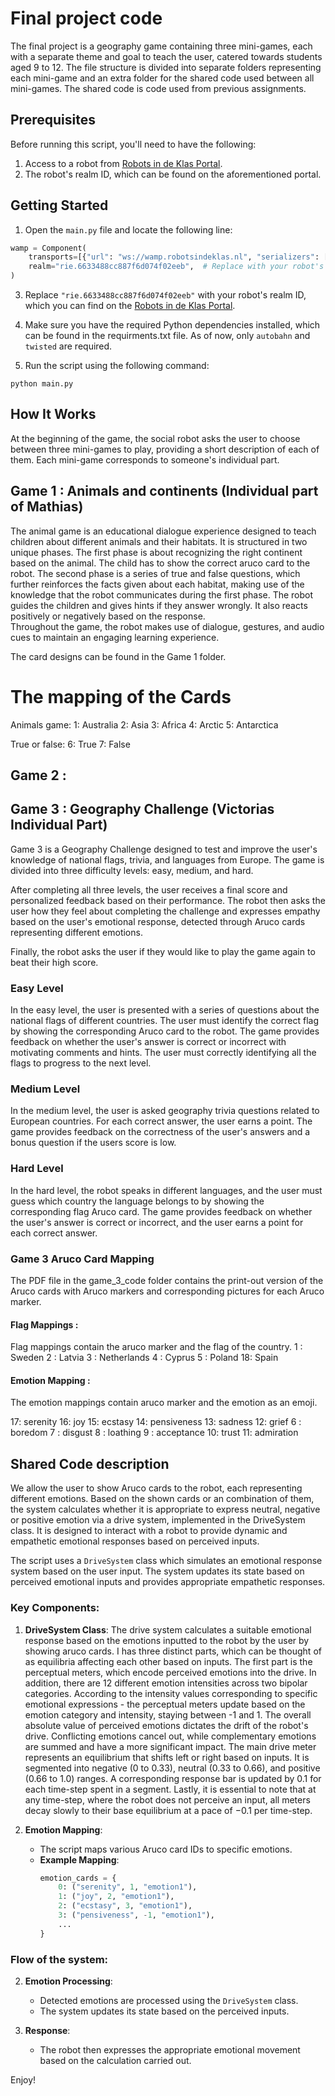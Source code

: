 # Final project code

The final project is a geography game containing three mini-games, each with a separate theme and goal to teach the user, catered towards students aged 9 to 12. The file structure is divided into separate folders representing each mini-game and an extra folder for the shared code used between all mini-games. The shared code is code used from previous assignments.

## Prerequisites

Before running this script, you'll need to have the following:

1. Access to a robot from  [Robots in de Klas Portal](https://portal.robotsindeklas.nl).
2. The robot's realm ID, which can be found on the aforementioned portal.

## Getting Started

1. Open the `main.py` file and locate the following line:

```python
wamp = Component(
    transports=[{"url": "ws://wamp.robotsindeklas.nl", "serializers": ["msgpack"]}],
    realm="rie.6633488cc887f6d074f02eeb",  # Replace with your robot's realm ID
)
```

3. Replace `"rie.6633488cc887f6d074f02eeb"` with your robot's realm ID, which you can find on the [Robots in de Klas Portal](https://portal.robotsindeklas.nl).

4. Make sure you have the required Python dependencies installed, which can be found in the requirments.txt file. As of now, only `autobahn` and `twisted` are required.

5. Run the script using the following command:

```
python main.py
```

## How It Works

At the beginning of the game, the social robot asks the user to choose between three mini-games to play, providing a short description of each of them. Each mini-game corresponds to someone's individual part.

## Game 1 : Animals and continents (Individual part of Mathias)
The animal game is an educational dialogue experience designed to teach children about different animals and their habitats. 
It is structured in two unique phases. The first phase is about recognizing the right continent based on the animal. 
The child has to show the correct aruco card to the robot. The second phase is a series of true and false questions, 
which further reinforces the facts given about each habitat, making use of the knowledge that the robot communicates 
during the first phase. The robot guides the children and gives hints if they answer wrongly. 
It also reacts positively or negatively based on the response.  
Throughout the game, the robot makes use of dialogue, gestures, and audio cues to maintain an engaging learning experience.

The card designs can be found in the Game 1 folder.

# The mapping of the Cards

Animals game:
1: Australia
2: Asia
3: Africa
4: Arctic
5: Antarctica

True or false:
6: True
7: False


## Game 2 :


## Game 3 : Geography Challenge (Victorias Individual Part)

Game 3 is a Geography Challenge designed to test and improve the user's knowledge of national flags, trivia, and languages from Europe. The game is divided into three difficulty levels: easy, medium, and hard.

After completing all three levels, the user receives a final score and personalized feedback based on their performance. The robot then asks the user how they feel about completing the challenge and expresses empathy based on the user's emotional response, detected through Aruco cards representing different emotions.

Finally, the robot asks the user if they would like to play the game again to beat their high score.

### Easy Level 
In the easy level, the user is presented with a series of questions about the national flags of different countries. The user must identify the correct flag by showing the corresponding Aruco card to the robot. The game provides feedback on whether the user's answer is correct or incorrect with motivating comments and hints. The user must correctly identifying all the flags to progress to the next level.

### Medium Level
In the medium level, the user is asked geography trivia questions related to European countries. For each correct answer, the user earns a point. The game provides feedback on the correctness of the user's answers and a bonus question if the users score is low.

### Hard Level
In the hard level, the robot speaks in different languages, and the user must guess which country the language belongs to by showing the corresponding flag Aruco card. The game provides feedback on whether the user's answer is correct or incorrect, and the user earns a point for each correct answer.


### Game 3 Aruco Card Mapping

   The PDF file in the game_3_code folder contains the print-out version of the Aruco cards with Aruco markers and corresponding pictures for each Aruco marker.

   #### Flag Mappings :
   Flag mappings contain the aruco marker and the flag of the country. 
   1 : Sweden 
   2 : Latvia
   3 : Netherlands
   4 : Cyprus
   5 : Poland
   18: Spain

   
   #### Emotion Mapping :
   The emotion mappings contain aruco marker and the emotion as an emoji.

   17: serenity
   16: joy
   15: ecstasy
   14: pensiveness
   13: sadness
   12: grief
   6 : boredom
   7 : disgust
   8 : loathing
   9 : acceptance
   10: trust
   11: admiration



## Shared Code description

We allow the user to show Aruco cards to the robot, each representing different emotions. Based on the shown cards or an combination of them, the system calculates whether it is appropriate to express neutral, negative or positive emotion via a drive system, implemented in the DriveSystem class. It is designed to interact with a robot to provide dynamic and empathetic emotional responses based on perceived inputs.

The script uses a `DriveSystem` class which simulates an emotional response system based on the user input. The system updates its state based on perceived emotional inputs and provides appropriate empathetic responses.

### Key Components:

1. **DriveSystem Class**:
  The drive system calculates a suitable emotional response based on the emotions inputted to the robot by the user by showing aruco cards. I has three distinct parts, which can be thought of as equilibria affecting each other based on inputs. The first part is the perceptual meters, which encode perceived emotions into the drive. In addition, there are 12 different emotion intensities across two bipolar categories. According to the intensity values corresponding to specific emotional expressions - the perceptual meters update based on the emotion category and intensity, staying between -1 and 1. The overall absolute value of perceived emotions dictates the drift of the robot's drive. Conflicting emotions cancel out, while complementary emotions are summed and have a more significant impact. The main drive meter represents an equilibrium that shifts left or right based on inputs. It is segmented into negative (0 to 0.33), neutral (0.33 to 0.66), and positive (0.66 to 1.0) ranges. A corresponding response bar is updated by 0.1 for each time-step spent in a segment. Lastly, it is essential to note that at any time-step, where the robot does not perceive an input, all meters decay slowly to their base equilibrium at a pace of $-0.1$ per time-step. 

2. **Emotion Mapping**:
   - The script maps various Aruco card IDs to specific emotions.
   - **Example Mapping**:
     ```python
     emotion_cards = {
         0: ("serenity", 1, "emotion1"),
         1: ("joy", 2, "emotion1"),
         2: ("ecstasy", 3, "emotion1"),
         3: ("pensiveness", -1, "emotion1"),
         ...
     }
     ```

### Flow of the system:

2. **Emotion Processing**:
   - Detected emotions are processed using the `DriveSystem` class.
   - The system updates its state based on the perceived inputs.

3. **Response**:
   - The robot then expresses the appropriate emotional movement based on the calculation carried out.


Enjoy!
